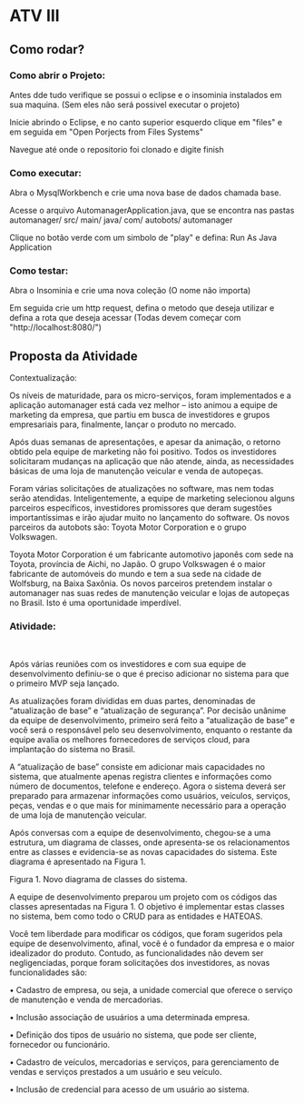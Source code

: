 
# ATV III

## Como rodar?

### Como abrir o Projeto:

Antes dde tudo verifique se possui o eclipse e o insominia instalados em  sua maquina. (Sem eles não será possivel executar o projeto)

Inicie abrindo o Eclipse, e no canto superior esquerdo clique em "files" e em seguida em "Open Porjects from Files Systems"

Navegue até onde o repositorio foi clonado e digite finish

### Como executar:
Abra o MysqlWorkbench e crie uma nova base de dados chamada base.

Acesse o arquivo AutomanagerApplication.java, que se encontra nas pastas automanager/ src/ main/ java/ com/ autobots/ automanager

Clique no botão verde com um simbolo de "play" e defina: Run As Java Application

### Como testar:

Abra o Insominia e crie uma nova coleção (O nome não importa)

Em seguida crie um http request, defina o metodo que deseja utilizar e defina a rota que deseja acessar (Todas devem começar com "http://localhost:8080/")



## Proposta da Atividade
Contextualização: 
<br>

Os níveis de maturidade, para os micro-serviços, foram implementados e a aplicação
automanager está cada vez melhor – isto animou a equipe de marketing da empresa,
que partiu em busca de investidores e grupos empresariais para, finalmente, lançar o
produto no mercado.
<br>

Após duas semanas de apresentações, e apesar da animação, o retorno obtido pela
equipe de marketing não foi positivo. Todos os investidores solicitaram mudanças na
aplicação que não atende, ainda, as necessidades básicas de uma loja de manutenção
veicular e venda de autopeças.
<br>

Foram várias solicitações de atualizações no software, mas nem todas serão atendidas.
Inteligentemente, a equipe de marketing selecionou alguns parceiros específicos,
investidores promissores que deram sugestões importantíssimas e irão ajudar muito no
lançamento do software. Os novos parceiros da autobots são: Toyota Motor
Corporation e o grupo Volkswagen.
<br>

Toyota Motor Corporation é um fabricante automotivo japonês com sede na Toyota,
província de Aichi, no Japão. O grupo Volkswagen é o maior fabricante de automóveis
do mundo e tem a sua sede na cidade de Wolfsburg, na Baixa Saxônia. Os novos
parceiros pretendem instalar o automanager nas suas redes de manutenção veicular e
lojas de autopeças no Brasil. Isto é uma oportunidade imperdível.
<br>

### Atividade: 
<br>

Após várias reuniões com os investidores e com sua equipe de desenvolvimento
definiu-se o que é preciso adicionar no sistema para que o primeiro MVP seja lançado.
<br>

As atualizações foram divididas em duas partes, denominadas de “atualização de base”
e “atualização de segurança”. Por decisão unânime da equipe de desenvolvimento,
primeiro será feito a “atualização de base” e você será o responsável pelo seu
desenvolvimento, enquanto o restante da equipe avalia os melhores fornecedores de
serviços cloud, para implantação do sistema no Brasil.
<br>

A “atualização de base” consiste em adicionar mais capacidades no sistema, que
atualmente apenas registra clientes e informações como número de documentos,
telefone e endereço. Agora o sistema deverá ser preparado para armazenar
informações como usuários, veículos, serviços, peças, vendas e o que mais for
minimamente necessário para a operação de uma loja de manutenção veicular.
<br>

Após conversas com a equipe de desenvolvimento, chegou-se a uma estrutura, um
diagrama de classes, onde apresenta-se os relacionamentos entre as classes e
evidencia-se as novas capacidades do sistema. Este diagrama é apresentado na Figura
1.
<br>

Figura 1. Novo diagrama de classes do sistema.
<br>

A equipe de desenvolvimento preparou um projeto com os códigos das classes
apresentadas na Figura 1. O objetivo é implementar estas classes no sistema, bem
como todo o CRUD para as entidades e HATEOAS.
<br>

Você tem liberdade para modificar os códigos, que foram sugeridos pela equipe de
desenvolvimento, afinal, você é o fundador da empresa e o maior idealizador do
produto. Contudo, as funcionalidades não devem ser negligenciadas, porque foram
solicitações dos investidores, as novas funcionalidades são:
<br>

• Cadastro de empresa, ou seja, a unidade comercial que oferece o serviço de
manutenção e venda de mercadorias.
<br>

• Inclusão associação de usuários a uma determinada empresa.
<br>

• Definição dos tipos de usuário no sistema, que pode ser cliente, fornecedor ou
funcionário.
<br>

• Cadastro de veículos, mercadorias e serviços, para gerenciamento de vendas e
serviços prestados a um usuário e seu veículo.
<br>

• Inclusão de credencial para acesso de um usuário ao sistema.
<br>
<br>
